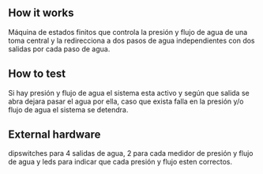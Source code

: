 <!---

This file is used to generate your project datasheet. Please fill in the information below and delete any unused
sections.

You can also include images in this folder and reference them in the markdown. Each image must be less than
512 kb in size, and the combined size of all images must be less than 1 MB.
-->

## How it works

Máquina de estados finitos que controla la presión y flujo de agua de una toma central y la redirecciona a dos pasos de agua independientes con dos salidas por cada paso de agua.

## How to test

Si hay presión y flujo de agua el sistema esta activo y según que salida se abra dejara pasar el agua por ella, caso que exista falla en la presión y/o flujo de agua el sistema se detendra.

## External hardware

dipswitches para 4 salidas de agua, 2 para cada medidor de presión y flujo de agua y leds para indicar que cada presión y flujo esten correctos.
